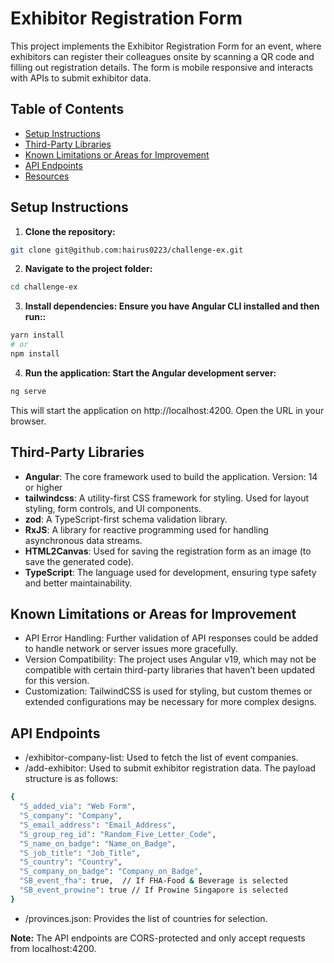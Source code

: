 # Exhibitor Registration Form

This project implements the Exhibitor Registration Form for an event, where exhibitors can register their colleagues onsite by scanning a QR code and filling out registration details. The form is mobile responsive and interacts with APIs to submit exhibitor data.

## Table of Contents

- [Setup Instructions](#setup-instructions)
- [Third-Party Libraries](#third-party-libraries)
- [Known Limitations or Areas for Improvement](#known-limitations-or-areas-for-improvement)
- [API Endpoints](#api-endpoints)
- [Resources](#resources)

## Setup Instructions

1. **Clone the repository:**

```bash
git clone git@github.com:hairus0223/challenge-ex.git
```

2. **Navigate to the project folder:**

```bash
cd challenge-ex
```

3. **Install dependencies: Ensure you have Angular CLI installed and then run::**

```bash
yarn install
# or
npm install
```

4. **Run the application: Start the Angular development server:**

```bash
ng serve
```

This will start the application on http://localhost:4200. Open the URL in your browser.

## Third-Party Libraries

- **Angular**: The core framework used to build the application.
  Version: 14 or higher
- **tailwindcss**: A utility-first CSS framework for styling. Used for layout styling, form controls, and UI components.
- **zod**: A TypeScript-first schema validation library.
- **RxJS**: A library for reactive programming used for handling asynchronous data streams.
- **HTML2Canvas**: Used for saving the registration form as an image (to save the generated code).
- **TypeScript**: The language used for development, ensuring type safety and better maintainability.

## Known Limitations or Areas for Improvement

- API Error Handling: Further validation of API responses could be added to handle network or server issues more gracefully.
- Version Compatibility: The project uses Angular v19, which may not be compatible with certain third-party libraries that haven’t been updated for this version.
- Customization: TailwindCSS is used for styling, but custom themes or extended configurations may be necessary for more complex designs.

## API Endpoints

- /exhibitor-company-list: Used to fetch the list of event companies.
- /add-exhibitor: Used to submit exhibitor registration data. The payload structure is as follows:

```bash
{
  "S_added_via": "Web Form",
  "S_company": "Company",
  "S_email_address": "Email_Address",
  "S_group_reg_id": "Random_Five_Letter_Code",
  "S_name_on_badge": "Name_on_Badge",
  "S_job_title": "Job_Title",
  "S_country": "Country",
  "S_company_on_badge": "Company_on_Badge",
  "SB_event_fha": true,  // If FHA-Food & Beverage is selected
  "SB_event_prowine": true // If Prowine Singapore is selected
}
```

- /provinces.json: Provides the list of countries for selection.

**Note:** The API endpoints are CORS-protected and only accept requests from localhost:4200.
